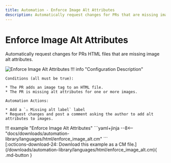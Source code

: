```yaml
---
title: Automation - Enforce Image Alt Attributes
description: Automatically request changes for PRs that are missing image alt attributes.
---
```

# Enforce Image Alt Attributes

<!-- --8<-- [start:example]-->

Automatically request changes for PRs HTML files that are missing image alt attributes.

![Enforce Image Alt Attributes](/automations/languages/html/enforce-image-alt/enforce-image-alt.png)
!!! info "Configuration Description"

    Conditions (all must be true):
    
    * The PR adds an image tag to an HTML file.
    * The PR is missing alt attributes for one or more images.
    
    Automation Actions:
    
    * Add a `⚠️ Missing alt label` label
    * Request changes and post a comment asking the author to add alt attributes to images.

<div class="automationExample" markdown="1">
!!! example "Enforce Image Alt Attributes"
    ```yaml+jinja
    --8<-- "docs/downloads/automation-library/languages/html/enforce_image_alt.cm"
    ```
    <div class="result" markdown>
      <span>
      [:octicons-download-24: Download this example as a CM file.](/downloads/automation-library/languages/html/enforce_image_alt.cm){ .md-button }
      </span>
    </div>
<!-- --8<-- [end:example]-->